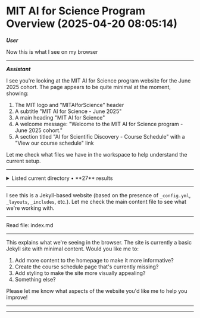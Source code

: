 <!-- Generated by SpecStory -->

# MIT AI for Science Program Overview (2025-04-20 08:05:14)

_**User**_

Now this is what I see on my browser

---

_**Assistant**_

I see you're looking at the MIT AI for Science program website for the June 2025 cohort. The page appears to be quite minimal at the moment, showing:

1. The MIT logo and "MITAIforScience" header
2. A subtitle "MIT AI for Science - June 2025"
3. A main heading "MIT AI for Science"
4. A welcome message: "Welcome to the MIT AI for Science program - June 2025 cohort."
5. A section titled "AI for Scientific Discovery - Course Schedule" with a "View our course schedule" link

Let me check what files we have in the workspace to help understand the current setup.

---

<details>
            <summary>Listed current directory • **27** results</summary>
        
| Name |
|-------|
| 📄 `README.md` |
| 📁 `.git` |
| 📁 `_site` |
| 📁 `.sass-cache` |
| 📄 `Gemfile.lock` |
| 📄 `index.md` |
| 📄 `_config.yml` |
| 📄 `Gemfile` |
| 📄 `index.html` |
| 📁 `images` |
| 📄 `.DS_Store` |
| 📁 `_posts` |
| 📄 `.gitignore` |
| 📄 `notes.md` |
| 📁 `.specstory` |
| 📄 `search.json` |
| 📁 `fonts` |
| 📄 `favicon.ico` |
| 📁 `_sass` |
| 📁 `assets` |
| 📁 `_pages` |
| 📁 `_layouts` |
| 📁 `_includes` |
| 📁 `.github` |
| 📄 `.ruby-version` |
| 📄 `404.md` |
| 📄 `LICENSE` |

</details>

---

I see this is a Jekyll-based website (based on the presence of `_config.yml`, `_layouts`, `_includes`, etc.). Let me check the main content file to see what we're working with.

---

Read file: index.md

---

This explains what we're seeing in the browser. The site is currently a basic Jekyll site with minimal content. Would you like me to:

1. Add more content to the homepage to make it more informative?
2. Create the course schedule page that's currently missing?
3. Add styling to make the site more visually appealing?
4. Something else?

Please let me know what aspects of the website you'd like me to help you improve!

---



---

